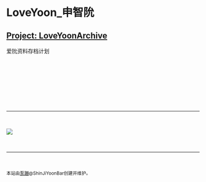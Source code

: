 # LoveYoon_申智阭

## [Project: LoveYoonArchive](./ProjectLoveYoonArchive/)
爱阭资料存档计划
<br>




<br><br><br><br><br><br>
<br><hr><br>

![](https://shinjiyoonbar.github.io/Project-LoveYoonArchive/Twitter/2022/6/Images/twitter_220602_LetterOfWarToThePaste.jpg)

<br><hr><br>

<small>本站由[泵蹦](https://github.com/Deleeete)@ShinJiYoonBar创建并维护。</small>
